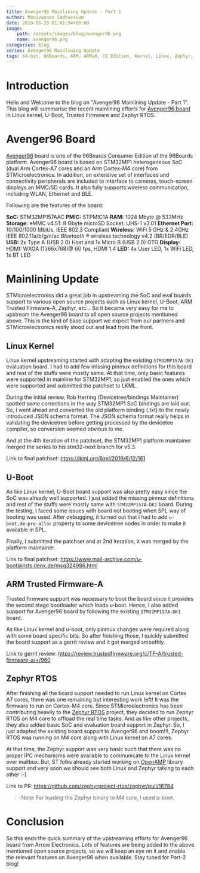 ```yaml
---
title: Avenger96 Mainlining Update - Part 1
author: Manivannan Sadhasivam
date: 2019-06-28 01:01:54+00:00
image:
    path: /assets/images/blog/avenger96.png
    name: avenger96.png
categories: blog
series: Avenger96 Mainlining Update
tags: 64-bit, 96Boards, ARM, ARMv8, CE Edition, Kernel, Linux, Zephyr, STMicroelectronics, STM32MP1, U-Boot, TF-A, Mainlining, Devicetree, Pinctrl, GPIO, Upstream, Avenger96, ARMv7, Cortex-M4
---
```


# Introduction

Hello and Welcome to the blog on "Avenger96 Mainlining Update - Part 1". This
blog will summarise the recent mainlining efforts for [Avenger96 board](https://www.96boards.org/product/avenger96/) in Linux kernel, U-Boot, Trusted Firmware and
Zephyr RTOS.

# Avenger96 Board

[Avenger96](https://www.96boards.org/product/avenger96/) board is one of the
96Boards Consumer Edition of the 96Boards platform. Avenger96 board is based
on STM32MP1 heterogeneous SoC (dual Arm Cortex-A7 cores and an Arm Cortex-M4
core) from STMicroelectronics. In addition, an extensive set of interfaces and
connectivity peripherals are included to interface to cameras, touch-screen
displays an MMC/SD cards. It also fully supports wireless communication,
including WLAN, Ethernet and BLE.

Following are the features of the board:

**SoC:** STM32MP157AAC
**PMIC:** STPMIC1A
**RAM:** 1024 Mbyte @ 533MHz
**Storage:** eMMC v4.51: 8 Gbyte
         microSD Socket: UHS-1 v3.01
**Ethernet Port:** 10/100/1000 Mbit/s, IEEE 802.3 Compliant
**Wireless:** WiFi 5 GHz & 2.4GHz IEEE 802.11a/b/g/n/ac _Bluetooth_ ® wireless technology v4.2 (BR/EDR/BLE)
**USB:** 2x Type A (USB 2.0) Host and 1x Micro B (USB 2.0) OTG
**Display:** HDMI: WXGA (1366x768)@ 60 fps, HDMI 1.4
**LED:** 4x User LED, 1x WiFi LED, 1x BT LED

# Mainlining Update

STMicroelectronics did a great job in upstreaming the SoC and eval boards
support to various open source projects such as Linux kernel, U-Boot, ARM Trusted
Firmware-A, Zephyr, etc... So it became very easy for me to upstream the
Avenger96 board to all open source projects mentioned above. This is the
kind of base support we expect from our partners and STMicroelectronics really
stood out and lead from the front.

## Linux Kernel

Linux kernel upstreaming started with adapting the existing `STM32MP157A-DK1`
evaluation board. I had to add few missing pinmux definitions for this board
and rest of the stuffs were mostly same. At that time, only basic features were
supported in mainline for STM32MP1, so just enabled the ones which were
supported and submitted the patchset to LKML.

During the initial review, Rob Herring (Devicetree/bindings Maintainer) spotted
some corrections in the way STM32MP1 SoC bindings are laid out. So, I went ahead
and converted the old platform binding (.txt) to the newly introduced JSON schema
format. The JSON schema format really helps in validating the devicetree before
getting processed by the devicetee compiler, so conversion seemed obvious to me.

And at the 4th iteration of the patchset, the STM32MP1 platform maintainer
merged the series to his stm32-next branch for v5.3.

Link to final patchset: https://lkml.org/lkml/2019/6/12/161

## U-Boot

As like Linux kernel, U-Boot board support was also pretty easy since the SoC
was already well supported. I just added the missing pinmux definitions and
rest of the stuffs were mostly same with `STM32MP157A-DK1` board. During the
testing, I faced some issues with board not booting when SPL way of booting
was used. After debugging, it turned out that I had to add `u-boot,dm-pre-alloc`
property to some devicetree nodes in order to make it available in SPL.

Finally, I submitted the patchset and at 2nd iteration, it was merged by the
platform maintainer.

Link to final patchset: https://www.mail-archive.com/u-boot@lists.denx.de/msg324986.html

## ARM Trusted Firmware-A

Trusted firmware support was necessary to boot the board since it provides
the second stage bootloader which loads u-boot. Hence, I also added
support for Avenger96 board by following the existing `STM32MP157A-DK1` board.

As like Linux kernel and u-boot, only pinmux changes were required along with
some board specific bits. So after finishing those, I quickly submitted the
board support as a gerrit review and it got merged smoothly.

Link to gerrit review: https://review.trustedfirmware.org/c/TF-A/trusted-firmware-a/+/960

## Zephyr RTOS

After finishing all the board support needed to run Linux kernel on Cortex A7
cores, there was one remaining but interesting work left! It was the firmware
to run on Cortex-M4 core. Since STMicroelectronics has been contributing
heavily to the [Zephyr RTOS](https://github.com/zephyrproject-rtos/zephyr)
project, they decided to run Zephyr RTOS on M4 core to offload the real time
tasks. And as like other projects, they also added basic SoC and evaluation
board support in Zephyr. So, I just adapted the existing board support to
Avenger96 and boom!!!, Zephyr RTOS was running on M4 core along with Linux
kernel on A7 cores.

At that time, the Zephyr support was very basic such that there was no proper
IPC mechanisms were available to communicate to the Linux kernel over mailbox. But,
ST folks already started working on [OpenAMP](https://github.com/OpenAMP/open-amp)
library support and very soon we should see both Linux and Zephyr talking to
each other :-)

Link to PR: https://github.com/zephyrproject-rtos/zephyr/pull/16784

> Note: For loading the Zephyr binary to M4 core, I used u-boot.

# Conclusion

So this ends the quick summary of the upstreaming efforts for Avenger96
board from Arrow Electronics. Lots of features are being added to the above
mentioned open source projects, so we will keep an eye on it and enable the
relevant features on Avenger96 when available. Stay tuned for Part-2 blog!

